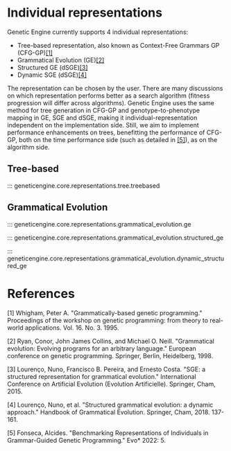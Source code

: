 # Individual representations
Genetic Engine currently supports 4 individual representations:

* Tree-based representation, also known as Context-Free Grammars GP (CFG-GP)[[1]](#1)
* Grammatical Evolution (GE)[[2]](#2)
* Structured GE (dSGE)[[3]](#3)
* Dynamic SGE (dSGE)[[4]](#4)

The representation can be chosen by the user. There are many discussions on which representation performs better as a search algorithm (fitness progression will differ across algorithms). Genetic Engine uses the same method for tree generation in CFG-GP and genotype-to-phenotype mapping in GE, SGE and dSGE, making it individual-representation independent on the implementation side. Still, we aim to implement performance enhancements on trees, benefitting the performance of CFG-GP, both on the time performance side (such as detailed in [[5]](#5)), as on the algorithm side.

## Tree-based

::: geneticengine.core.representations.tree.treebased

## Grammatical Evolution

::: geneticengine.core.representations.grammatical_evolution.ge

::: geneticengine.core.representations.grammatical_evolution.structured_ge

::: geneticengine.core.representations.grammatical_evolution.dynamic_structured_ge


References
==========

<a id="1">[1]</a>
Whigham, Peter A. "Grammatically-based genetic programming." Proceedings of the workshop on genetic programming: from theory to real-world applications. Vol. 16. No. 3. 1995.

<a id="2">[2]</a>
Ryan, Conor, John James Collins, and Michael O. Neill. "Grammatical evolution: Evolving programs for an arbitrary language." European conference on genetic programming. Springer, Berlin, Heidelberg, 1998.

<a id="3">[3]</a>
Lourenço, Nuno, Francisco B. Pereira, and Ernesto Costa. "SGE: a structured representation for grammatical evolution." International Conference on Artificial Evolution (Evolution Artificielle). Springer, Cham, 2015.

<a id="4">[4]</a>
Lourenço, Nuno, et al. "Structured grammatical evolution: a dynamic approach." Handbook of Grammatical Evolution. Springer, Cham, 2018. 137-161.

<a id="5">[5]</a>
Fonseca, Alcides. "Benchmarking Representations of Individuals in Grammar-Guided Genetic Programming." Evo* 2022: 5.
